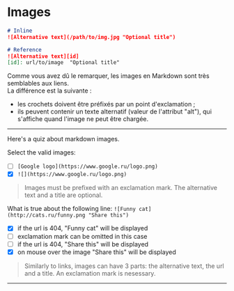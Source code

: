 # Images

```markdown
# Inline
![Alternative text](/path/to/img.jpg "Optional title")

# Reference
![Alternative text][id]
[id]: url/to/image  "Optional title"
```
Comme vous avez dû le remarquer, les images en Markdown sont très semblables aux liens.  
La différence est la suivante :
* les crochets doivent être préfixés par un point d'exclamation ;
* ils peuvent contenir un texte alternatif (valeur de l'attribut "alt"), qui s'affiche quand l'image ne peut être chargée.

---

Here's a quiz about markdown images.

Select the valid images:
- [ ] `[Google logo](https://www.google.ru/logo.png)`
- [x] `![](https://www.google.ru/logo.png)`

> Images must be prefixed with an exclamation mark.
The alternative text and a title are optional.

What is true about the following line: ```![Funny cat](http://cats.ru/funny.png "Share this")```
- [x] if the url is 404, "Funny cat" will be displayed
- [ ] exclamation mark can be omitted in this case
- [ ] if the url is 404, "Share this" will be displayed
- [x] on mouse over the image "Share this" will be displayed

> Similarly to links, images can have 3 parts: the alternative text, the url and a title. An exclamation mark is nesessary.

---
